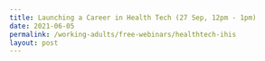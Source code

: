 ```yaml
---
title: Launching a Career in Health Tech (27 Sep, 12pm - 1pm)
date: 2021-06-05
permalink: /working-adults/free-webinars/healthtech-ihis
layout: post
---
```


